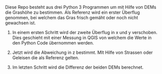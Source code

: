 Diese Repo besteht aus drei Python 3 Programmen um mit Hilfe von DEMs die Grashöhe zu bestimmen.
Als Referenz wird ein erster Überflug genommen, bei welchem das Gras frisch gemäht oder noch nicht gewachsen ist.

1. In einem ersten Schritt wird der zweite Überflug in x und y verschoben. Dies geschieht mit einer Messung in QGIS von welchem die Werte in den 
Python Code übernommen werden.

2. Jetzt wird die Abweichung in z bestimmt. MIt Hilfe von Strassen oder Geleisen die als Referenz gelten.

3. Im letzten Schritt wird die Differenz der beiden DEMs berechnet.
